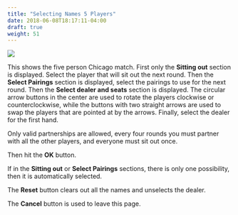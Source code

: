 ```yaml
---
title: "Selecting Names 5 Players"
date: 2018-06-08T18:17:11-04:00
draft: true
weight: 51
---
```


<div class="withBorder">

<img src="../../images/gen/Chicago/SelectNames5.png"/>

</div>

This shows the five person Chicago match.  First only the **Sitting out** section is displayed.  Select the player that will sit out the next round.  Then the **Select Pairings** section is displayed, select the pairings to use for the next round.  Then the **Select dealer and seats** section is displayed.  The circular arrow buttons in the center are used to rotate the players clockwise or counterclockwise, while the buttons with two straight arrows are used to swap the players that are pointed at by the arrows.  Finally, select the dealer for the first hand.  

Only valid partnerships are allowed, every four rounds you must partner with all the other players, and everyone must sit out once.

Then hit the **OK** button.

If in the **Sitting out** or **Select Pairings** sections, there is only one possibility, then it is automatically selected.

The **Reset** button clears out all the names and unselects the dealer.

The **Cancel** button is used to leave this page.
